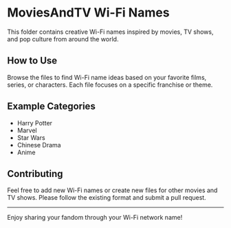 # MoviesAndTV Wi-Fi Names

This folder contains creative Wi-Fi names inspired by movies, TV shows, and pop culture from around the world.

## How to Use

Browse the files to find Wi-Fi name ideas based on your favorite films, series, or characters. Each file focuses on a specific franchise or theme.

## Example Categories
- Harry Potter
- Marvel
- Star Wars
- Chinese Drama
- Anime

## Contributing

Feel free to add new Wi-Fi names or create new files for other movies and TV shows. Please follow the existing format and submit a pull request.

---
Enjoy sharing your fandom through your Wi-Fi network name!
